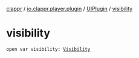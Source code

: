 [clappr](../../index.md) / [io.clappr.player.plugin](../index.md) / [UIPlugin](index.md) / [visibility](.)

# visibility

`open var visibility: `[`Visibility`](-visibility/index.md)